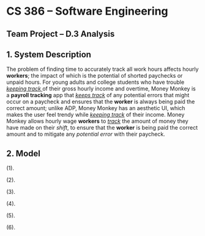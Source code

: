 # CS 386 – Software Engineering
## Team Project – D.3 Analysis

## **1. System Description**
The problem of finding time to accurately track all work hours affects hourly **workers**; the impact of which is the potential of shorted paychecks or unpaid hours. For young adults and college students who have trouble <ins> _keeping track_ </ins> of their gross hourly income and overtime, Money Monkey is a **payroll tracking** app that <ins>_keeps track_</ins> of any potential errors that might occur on a paycheck and ensures that the **worker** is always being paid the correct amount; unlike ADP, Money Monkey has an aesthetic UI, which makes the user feel trendy while <ins>_keeping track_</ins> of their income. Money Monkey allows hourly wage **workers** to <ins>_track_</ins> the amount of money they have made on their _shift_, to ensure that the **worker** is being paid the correct amount and to mitigate any _potential error_ with their paycheck. 



## **2. Model**

(1).

(2).

(3).

(4).

(5).

(6).

